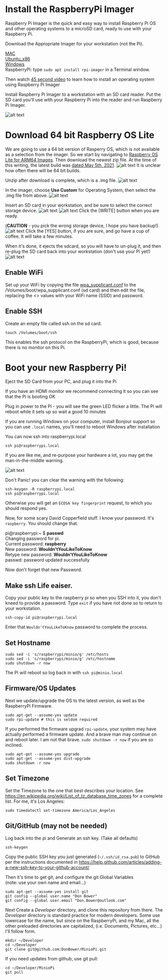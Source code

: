 # Install the RaspberryPi Imager

Raspberry Pi Imager is the quick and easy way to install Raspberry Pi OS and other operating systems to a microSD card, ready to use with your Raspberry Pi.

Download the Appropriate Imager for your workstation (not the Pi). 

[MAC](https://downloads.raspberrypi.org/imager/imager_1.6.2.dmg)<br>
[Ubuntu_x86](https://downloads.raspberrypi.org/imager/imager_1.6.2_amd64.deb)<br>
[Windows](https://downloads.raspberrypi.org/imager/imager_1.6.2.exe)<br>
RaspberryPi: type `sudo apt install rpi-imager` in a Terminal window.


Then watch [45 second video](https://youtu.be/ntaXWS8Lk34) to learn how to install an operating system using Raspberry Pi Imager

Install Raspberry Pi Imager to a workstation with an SD card reader. Put the SD card you'll use with your Raspberry Pi into the reader and run Raspberry Pi Imager.

![alt text][Imager]

[Imager]: /Images/Imager.png "Raspberry Pi Imager"

[ImageZip]: /Images/ImageZip.png "Raspberry Pi Image Zip file"

[ImageFile]: /Images/ImageFile.png "Raspberry Pi Image file"

[UseCustom]: /Images/UseCustom.png "Select Custom Image file"

[PickSDCard]: /Images/PickSDCard.png "Select SD Card on Workstation"

[ReadyToWrite]: /Images/ReadyToWrite.png "Click the Write button"

[Warning]: /Images/Warning.png "Be sure!"

[Eject]: /Images/Eject.png "Remove the SD Card!"

[NewHostID]: /Images/NewHostID.png "Click the Write button"

# Download 64 bit Raspberry OS Lite
We are going to use a 64 bit version of Rasperry OS, which is not available as a selection from the imager. So we start by navigating to [Raspberry OS Lite for ARM64 Images](https://downloads.raspberrypi.org/raspios_lite_arm64/images/). Then download the newest zip file.
At the time of this writing, the latest build was [dated May 5th, 2021](https://downloads.raspberrypi.org/raspios_lite_arm64/images/raspios_lite_arm64-2021-05-28/2021-05-07-raspios-buster-arm64-lite.zip). ![alt text][ImageZip] 
It is unclear how often there will be 64 bit builds.

Unzip after download is complete, which is a .img file. ![alt text][ImageFile]

In the imager, choose **Use Custom** for Operating System, then select the .img file from above.
![alt text][UseCustom]

Insert an SD card in your workstation, and be sure to select the correct storage device. ![alt text][PickSDCard]
![alt text][ReadyToWrite]
Click the [WRITE] button when you are ready.

(**CAUTION** - you pick the wrong storage device, I hope you have backup!)
![alt text][Warning]
Click the [YES] button, if you are sure, and go have a cup of coffee. It will take a few minutes.

When it's done, it ejects the sdcard, so you will have to un-plug it, and then re-plug the SD card back into your workstation (don't use your Pi yet!)
![alt text][Eject]

## Enable WiFi
Set up your WiFi by copying the file [wpa_supplicant.conf](/Pi/wpa_supplicant.conf) to the /Volumes/boot/wpa_supplicant.conf (sd card) and then edit the file, replacing the <> values with your WiFi name (SSID) and password.

## Enable SSH
Create an empty file called ssh on the sd card.
```
touch /Volumes/boot/ssh
```
This enables the ssh protocol on the RaspberryPi, which is good, because there is no monitor on this Pi.

# Boot your new Raspberry Pi!
Eject the SD Card from your PC, and plug it into the Pi

If you have an HDMI monitor we recommend connecting it so you can see that the Pi is booting OK

Plug in power to the Pi - you will see the green LED flicker a little. The Pi will reboot while it sets up so wait a good 10 minutes

If you are running Windows on your computer, install Bonjour support so you can use `.local` names, you'll need to reboot Windows after installation

You can now ssh into raspberrypi.local
```
ssh pi@raspberrypi.local
```

If you are like me, and re-purpose your hardware a lot, you may get the man-in-the-middle warning.

![alt text][NewHostID]

Don't Panic! you can clear the warning with the following:
```
ssh-keygen -R raspberrypi.local
ssh pi@raspberrypi.local
```

Otherwise you will get an `ECDSA key fingerprint` request, to which you should respond yes.

Now, for some scary David Copperfield stuff.  I know your password.  It's `raspberry`.  You should change that.

pi@raspberrypi:~ $ **passwd**<br>
Changing password for pi.<br>
Current password: **raspberry**<br> 
New password: **Wouldn'tYouLikeToKnow**<br>
Retype new password: **Wouldn'tYouLikeToKnow**<br>
passwd: password updated successfully

Now don't forget that new Password.

## Make ssh Life eaiser.
Copy your public key to the raspberry pi so when you SSH into it, you don't kneed to provide a password.
Type `exit` if you have not done so to return to your workstation.

```
ssh-copy-id pi@raspberrypi.local
``` 
Enter that `Wouldn'tYouLikeToKnow` password to complete the process.

## Set Hostname
```
sudo sed -i 's/raspberrypi/minio/g' /etc/hosts
sudo sed -i 's/raspberrypi/minio/g' /etc/hostname
sudo shutdown -r now
```

The Pi will reboot so log back in with `ssh pi@minio.local`

## Firmware/OS Updates

Next we update/upgrade the OS to the latest version, as well as the RaspberryPi Firmware.  <br />

```
sudo apt-get --assume-yes update
sudo rpi-update # this is seldom required
```

If you performed the firmware upgrad `rpi-update`, your system may have actually performed a firmware update.  And a brave man may continue on and reboot later.  I am not that brave. `sudo shutdown -r now` if you are so inclined.


```
sudo apt-get --assume-yes upgrade
sudo apt-get --assume-yes dist-upgrade
sudo shutdown -r now
```

## Set Timezone

Set the Timezone to the one that best describes your location. See https://en.wikipedia.org/wiki/List_of_tz_database_time_zones for a complete list.  For me, it's Los Angeles:

```
sudo timedatectl set-timezone America/Los_Angeles
```

## Git/GitHub (may not be needed)

Log back into the pi and Generate an ssh key. (Take all defaults)

```
ssh-keygen
```

Copy the public SSH key you just generated (`~/.ssh/id_rsa.pub`) to GitHub per the instructions documented in https://help.github.com/articles/adding-a-new-ssh-key-to-your-github-account/<br>


Then it's time to get git, and configure the git Global Variables <br />
(note: use your own name and email...)

```
sudo apt-get --assume-yes install git
git config --global user.name "Don Bower"
git config --global user.email "Don.Bower@outlook.com"
```

Next Create a *Developer* directory, and clone this repository from there.  The *Developer* directory is standard practice for modern developers. Some use lowercase for the name, but since on the RaspberryPi, and my Mac, all the other preloaded directories are capitalized, (i.e. Documents, Pictures, etc...) I'll follow form. <br />

```
mkdir ~/Developer
cd ~/Developer
git clone git@github.com:DonBower/MinioPi.git
```

If you need updates from github, use git pull:

```
cd ~/Developer/MinioPi
git pull
```